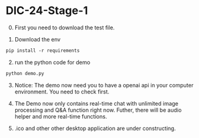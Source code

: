 # DIC-24-Stage-1

0. First you need to download the test file.

1. Download the env
```markdown
pip install -r requirements
```

2. run the python code for demo
```markdown
python demo.py
```
3. Notice:
   The demo now need you to have a openai api in your computer environment. You need to check first.

4. The Demo now only contains real-time chat with unlimited image processing and Q&A function right now. Futher, there will be audio helper and more real-time functions.
   
5. .ico and other other desktop application are under constructing.  
